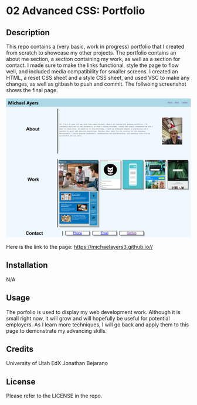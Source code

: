 # 02 Advanced CSS: Portfolio

## Description

This repo contains a (very basic, work in progress) portfolio that I created from scratch to showcase my other projects.  The portfolio contains an about me section, a section containing my work, as well as a section for contact. I made sure to make the links functional, style the page to flow well, and included media compatibility for smaller screens. I created an HTML, a reset CSS sheet and a style CSS sheet, and used VSC to make any changes, as well as gitbash to push and commit. The follwoing screenshot shows the final page. 

![screenshot](/assets/photos/finalss.png)

Here is the link to the page:
https://michaelayers3.github.io//

## Installation

N/A

## Usage

The porfolio is used to display my web development work. Although it is small right now, it will grow and will hopefully be useful for potential employers. As I learn more techniques, I will go back and apply them to this page to demonstrate my advancing skills.

## Credits

University of Utah
EdX
Jonathan Bejarano

## License

Please refer to the LICENSE in the repo.
